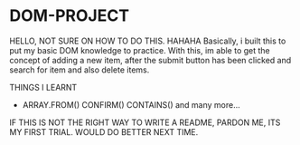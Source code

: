 # DOM-PROJECT
HELLO, NOT SURE ON HOW TO DO THIS. HAHAHA
Basically, i built this to put my basic DOM knowledge to practice.
With this, im able to get the concept of adding a new item, after the submit button has been clicked and search for item and also delete items.

THINGS I LEARNT
- ARRAY.FROM()
CONFIRM()
CONTAINS()
and many more...

IF THIS IS NOT THE RIGHT WAY TO WRITE A README, PARDON ME, ITS MY FIRST TRIAL.
WOULD DO BETTER NEXT TIME. 
